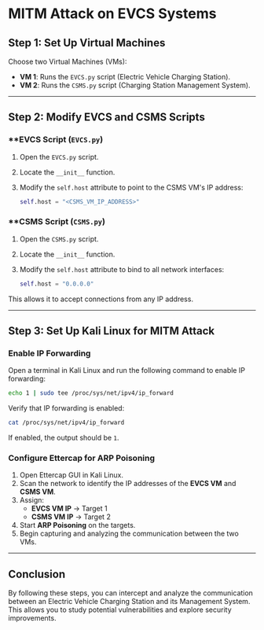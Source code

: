 # MITM Attack on EVCS Systems

## Step 1: Set Up Virtual Machines

Choose two Virtual Machines (VMs):

- **VM 1**: Runs the `EVCS.py` script (Electric Vehicle Charging Station).
- **VM 2**: Runs the `CSMS.py` script (Charging Station Management System).

---

## Step 2: Modify EVCS and CSMS Scripts

### **EVCS Script (`EVCS.py`)
1. Open the `EVCS.py` script.
2. Locate the `__init__` function.
3. Modify the `self.host` attribute to point to the CSMS VM's IP address:

   ```python
   self.host = "<CSMS_VM_IP_ADDRESS>"
   ```

### **CSMS Script (`CSMS.py`)
1. Open the `CSMS.py` script.
2. Locate the `__init__` function.
3. Modify the `self.host` attribute to bind to all network interfaces:

   ```python
   self.host = "0.0.0.0"
   ```

This allows it to accept connections from any IP address.

---

## Step 3: Set Up Kali Linux for MITM Attack

### **Enable IP Forwarding**
Open a terminal in Kali Linux and run the following command to enable IP forwarding:

```bash
echo 1 | sudo tee /proc/sys/net/ipv4/ip_forward
```

Verify that IP forwarding is enabled:

```bash
cat /proc/sys/net/ipv4/ip_forward
```

If enabled, the output should be `1`.

### **Configure Ettercap for ARP Poisoning**
1. Open Ettercap GUI in Kali Linux.
2. Scan the network to identify the IP addresses of the **EVCS VM** and **CSMS VM**.
3. Assign:
   - **EVCS VM IP** → Target 1
   - **CSMS VM IP** → Target 2
4. Start **ARP Poisoning** on the targets.
5. Begin capturing and analyzing the communication between the two VMs.

---

## Conclusion
By following these steps, you can intercept and analyze the communication between an Electric Vehicle Charging Station and its Management System. This allows you to study potential vulnerabilities and explore security improvements.
